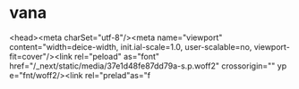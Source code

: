 # vana
&lt;head>&lt;meta charSet="utf-8"/>&lt;meta name="viewport" content="width=deice-width, init.ial-scale=1.0, user-scalable=no, viewport-fit=cover"/>&lt;link rel="peload" as="font" href="/_next/static/media/37e1d48fe87dd79a-s.p.woff2" crossorigin="" yp 
e="fnt/woff2/>&lt;link rel="prelad"as="f
